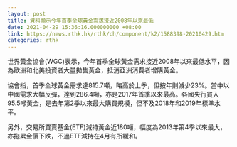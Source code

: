 ```yaml
---
layout: post
title: 資料顯示今年首季全球黃金需求接近2008年以來最低
date: 2021-04-29 15:36:16.000000000 +08:00
link: https://news.rthk.hk/rthk/ch/component/k2/1588398-20210429.htm
categories: rthk
---
```


世界黃金協會(WGC)表示，今年首季全球黃金需求接近2008年以來最低水平，因為歐洲和北美投資者大量拋售黃金，抵消亞洲消費者增購黃金。

協會指，首季全球黃金需求達815.7噸，略高於上季，但按年則減少23%。當中以中國需求大幅反彈，達到286.4噸，亦是2017年首季以來最高。各國央行買入95.5噸黃金，是去年第2季以來最大購買規模，但不及2018年和2019年標準水平。

另外，交易所買賣基金(ETF)減持黃金近180噸，幅度為2013年第4季以來最大，亦拖累金價下跌，不過ETF減持在4月有所緩和。
